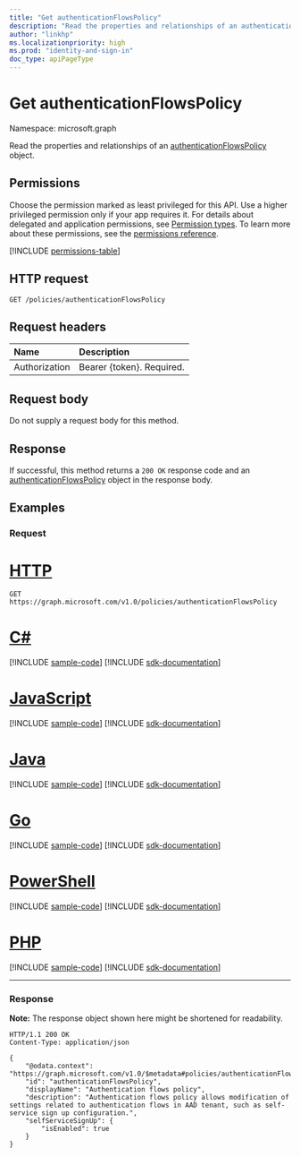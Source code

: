```yaml
---
title: "Get authenticationFlowsPolicy"
description: "Read the properties and relationships of an authenticationFlowsPolicy object."
author: "linkhp"
ms.localizationpriority: high
ms.prod: "identity-and-sign-in"
doc_type: apiPageType
---
```


# Get authenticationFlowsPolicy

Namespace: microsoft.graph

Read the properties and relationships of an [authenticationFlowsPolicy](../resources/authenticationflowspolicy.md) object.

## Permissions

Choose the permission marked as least privileged for this API. Use a higher privileged permission only if your app requires it. For details about delegated and application permissions, see [Permission types](/graph/permissions-overview#permission-types). To learn more about these permissions, see the [permissions reference](/graph/permissions-reference).

<!-- { "blockType": "permissions", "name": "authenticationflowspolicy_get" } -->
[!INCLUDE [permissions-table](../includes/permissions/authenticationflowspolicy-get-permissions.md)]

## HTTP request

<!-- {
  "blockType": "ignored"
}
-->

``` http
GET /policies/authenticationFlowsPolicy
```

## Request headers

|Name|Description|
|:---|:---|
|Authorization|Bearer {token}. Required.|

## Request body

Do not supply a request body for this method.

## Response

If successful, this method returns a `200 OK` response code and an [authenticationFlowsPolicy](../resources/authenticationflowspolicy.md) object in the response body.

## Examples

### Request


# [HTTP](#tab/http)
<!-- {
  "blockType": "request",
  "name": "get_authenticationflowspolicy"
}
-->

``` http
GET https://graph.microsoft.com/v1.0/policies/authenticationFlowsPolicy
```

# [C#](#tab/csharp)
[!INCLUDE [sample-code](../includes/snippets/csharp/get-authenticationflowspolicy-csharp-snippets.md)]
[!INCLUDE [sdk-documentation](../includes/snippets/snippets-sdk-documentation-link.md)]

# [JavaScript](#tab/javascript)
[!INCLUDE [sample-code](../includes/snippets/javascript/get-authenticationflowspolicy-javascript-snippets.md)]
[!INCLUDE [sdk-documentation](../includes/snippets/snippets-sdk-documentation-link.md)]

# [Java](#tab/java)
[!INCLUDE [sample-code](../includes/snippets/java/get-authenticationflowspolicy-java-snippets.md)]
[!INCLUDE [sdk-documentation](../includes/snippets/snippets-sdk-documentation-link.md)]

# [Go](#tab/go)
[!INCLUDE [sample-code](../includes/snippets/go/get-authenticationflowspolicy-go-snippets.md)]
[!INCLUDE [sdk-documentation](../includes/snippets/snippets-sdk-documentation-link.md)]

# [PowerShell](#tab/powershell)
[!INCLUDE [sample-code](../includes/snippets/powershell/get-authenticationflowspolicy-powershell-snippets.md)]
[!INCLUDE [sdk-documentation](../includes/snippets/snippets-sdk-documentation-link.md)]

# [PHP](#tab/php)
[!INCLUDE [sample-code](../includes/snippets/php/get-authenticationflowspolicy-php-snippets.md)]
[!INCLUDE [sdk-documentation](../includes/snippets/snippets-sdk-documentation-link.md)]

---

### Response

**Note:** The response object shown here might be shortened for readability.
<!-- {
  "blockType": "response",
  "truncated": true,
  "@odata.type": "microsoft.graph.authenticationFlowsPolicy"
}
-->

```http
HTTP/1.1 200 OK
Content-Type: application/json

{
    "@odata.context": "https://graph.microsoft.com/v1.0/$metadata#policies/authenticationFlowsPolicy/$entity",
    "id": "authenticationFlowsPolicy",
    "displayName": "Authentication flows policy",
    "description": "Authentication flows policy allows modification of settings related to authentication flows in AAD tenant, such as self-service sign up configuration.",
    "selfServiceSignUp": {
        "isEnabled": true
    }
}
```
